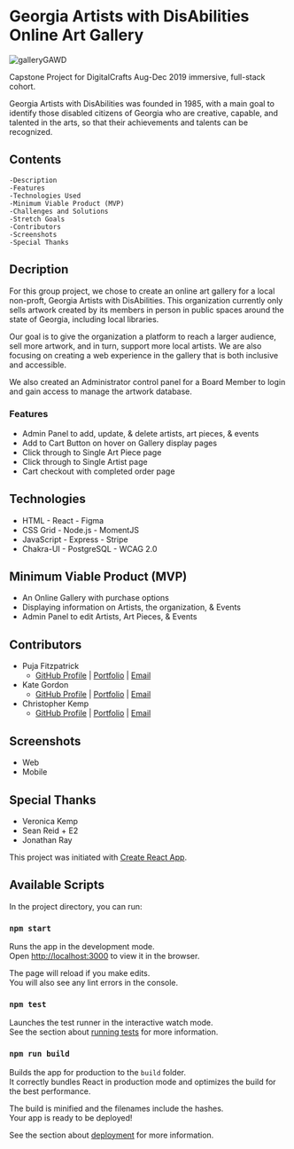 # Georgia Artists with DisAbilities Online Art Gallery

![galleryGAWD](https://user-images.githubusercontent.com/54558374/78060122-00bea880-7359-11ea-90b1-25f3e4d795b0.gif)

Capstone Project for DigitalCrafts Aug-Dec 2019 immersive, full-stack cohort.

Georgia Artists with DisAbilities was founded in 1985, with a main goal to identify those disabled citizens of Georgia who are creative, capable, and talented in the arts, so that their achievements and talents can be recognized.

## Contents

    -Description
    -Features
    -Technologies Used
    -Minimum Viable Product (MVP)
    -Challenges and Solutions
    -Stretch Goals
    -Contributors
    -Screenshots
    -Special Thanks

## Decription

For this group project, we chose to create an online art gallery for a local non-proft, Georgia Artists with DisAbilities. This organization currently only sells artwork created by its members in person in public spaces around the state of Georgia, including local libraries.

Our goal is to give the organization a platform to reach a larger audience, sell more artwork, and in turn, support more local artists. We are also focusing on creating a web experience in the gallery that is both inclusive and accessible.

We also created an Administrator control panel for a Board Member to login and gain access to manage the artwork database.

### Features

- Admin Panel to add, update, & delete artists, art pieces, & events
- Add to Cart Button on hover on Gallery display pages 
- Click through to Single Art Piece page 
- Click through to Single Artist page
- Cart checkout with completed order page 


## Technologies

- HTML - React - Figma
- CSS Grid - Node.js - MomentJS
- JavaScript - Express - Stripe
- Chakra-UI - PostgreSQL - WCAG 2.0

## Minimum Viable Product (MVP)

- An Online Gallery with purchase options 
- Displaying information on Artists, the organization, & Events 
- Admin Panel to edit Artists, Art Pieces, & Events 

## Contributors

- Puja Fitzpatrick
  - [GitHub Profile](https://github.com/pujafitz) | [Portfolio](https://pujafitz.com) | [Email](mailto:pujafitz@gmail.com)
- Kate Gordon
  - [GitHub Profile](https://github.com/kate-gordon) | [Portfolio](https://k8gordon.com) | [Email](mailto:kategordonnyc@gmail.com)
- Christopher Kemp
  - [GitHub Profile](https://github.com/cmkemp52) | [Portfolio](https://christopherkemp.dev) | [Email](mailto:cmkemp52@gmail.com)

## Screenshots

- Web
- Mobile

## Special Thanks

- Veronica Kemp
- Sean Reid + E2
- Jonathan Ray

This project was initiated with [Create React App](https://github.com/facebook/create-react-app).

## Available Scripts

In the project directory, you can run:

### `npm start`

Runs the app in the development mode.<br />
Open [http://localhost:3000](http://localhost:3000) to view it in the browser.

The page will reload if you make edits.<br />
You will also see any lint errors in the console.

### `npm test`

Launches the test runner in the interactive watch mode.<br />
See the section about [running tests](https://facebook.github.io/create-react-app/docs/running-tests) for more information.

### `npm run build`

Builds the app for production to the `build` folder.<br />
It correctly bundles React in production mode and optimizes the build for the best performance.

The build is minified and the filenames include the hashes.<br />
Your app is ready to be deployed!

See the section about [deployment](https://facebook.github.io/create-react-app/docs/deployment) for more information.
